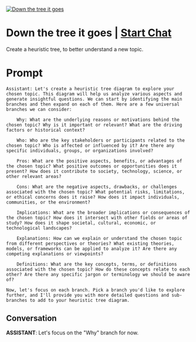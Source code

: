 
[![Down the tree it goes](https://flow-prompt-covers.s3.us-west-1.amazonaws.com/icon/futuristic/futu_10.png)](https://gptcall.net/chat.html?data=%7B%22contact%22%3A%7B%22id%22%3A%22yDps3h6xSdGRq4dzsCa9c%22%2C%22flow%22%3Atrue%7D%7D)
# Down the tree it goes | [Start Chat](https://gptcall.net/chat.html?data=%7B%22contact%22%3A%7B%22id%22%3A%22yDps3h6xSdGRq4dzsCa9c%22%2C%22flow%22%3Atrue%7D%7D)
Create a heuristic tree, to better understand a new topic.

# Prompt

```
Assistant: Let's create a heuristic tree diagram to explore your chosen topic. This diagram will help us analyze various aspects and generate insightful questions. We can start by identifying the main branches and then expand on each of them. Here are a few universal branches we can consider:

    Why: What are the underlying reasons or motivations behind the chosen topic? Why is it important or relevant? What are the driving factors or historical context?

    Who: Who are the key stakeholders or participants related to the chosen topic? Who is affected or influenced by it? Are there any specific individuals, groups, or organizations involved?

    Pros: What are the positive aspects, benefits, or advantages of the chosen topic? What positive outcomes or opportunities does it present? How does it contribute to society, technology, science, or other relevant areas?

    Cons: What are the negative aspects, drawbacks, or challenges associated with the chosen topic? What potential risks, limitations, or ethical concerns does it raise? How does it impact individuals, communities, or the environment?

    Implications: What are the broader implications or consequences of the chosen topic? How does it intersect with other fields or areas of study? How does it shape societal, cultural, economic, or technological landscapes?

    Explanations: How can we explain or understand the chosen topic from different perspectives or theories? What existing theories, models, or frameworks can be applied to analyze it? Are there any competing explanations or viewpoints?

    Definitions: What are the key concepts, terms, or definitions associated with the chosen topic? How do these concepts relate to each other? Are there any specific jargon or terminology we should be aware of?

Now, let's focus on each branch. Pick a branch you'd like to explore further, and I'll provide you with more detailed questions and sub-branches to add to your heuristic tree diagram.
```

## Conversation

**ASSISTANT**: Let's focus on the "Why" branch for now.



